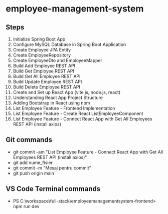 # employee-management-system
## Steps
1. Initialize Spring Boot App
2. Configure MySQL Database in Spring Boot Application
3. Create Employee JPA Entity
4. Create EmployeeRepository
5. Create EmployeeDto and EmployeeMapper
6. Build Add Employee REST API
7. Build Get Employee REST API
8. Build Get All Employee REST API
9. Build Update Employee REST API
10. Build Delete Employee REST API
11. Create and Set up React App (vite js, node.js, react)
12. Understanding React App Project Structure
13. Adding Bootstrap in React using npm
14. List Employee Feature - Frontend Implementation
15. List Employee Feature - Create React ListEmployeeComponent
16. List Employee Feature - Connect React App with Get All Employees REST API (install axios)

## Git commands
- git commit -am "List Employee Feature - Connect React App with Get All Employees REST API (install axios)"
- git add nume_fisier
- git commit -m "Mesaj pentru commit"
- git push origin main

## VS Code Terminal commands
- PS C:\workspace\full-stack\employeemanagementsystem-frontend> npm run dev
